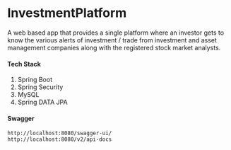 # InvestmentPlatform
A web based app that provides a single platform where an investor gets to know the various alerts of investment / trade from investment and asset management companies along with the registered stock market analysts.

#### Tech Stack

  1. Spring Boot
  2. Spring Security
  3. MySQL
  4. Spring DATA JPA
  
#### Swagger
    http://localhost:8080/swagger-ui/
    http://localhost:8080/v2/api-docs  

